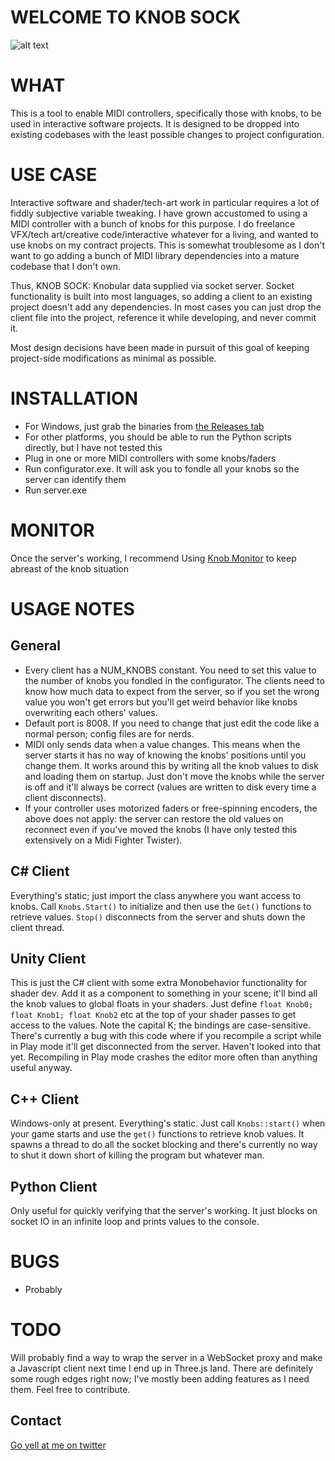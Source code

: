# WELCOME TO KNOB SOCK
![alt text](http://i.imgur.com/JjJJPkB.jpg "The picture for one konbs")

# WHAT
This is a tool to enable MIDI controllers, specifically those with knobs, to be used in interactive software projects.
It is designed to be dropped into existing codebases with the least possible changes to project configuration.

# USE CASE
Interactive software and shader/tech-art work in particular requires a lot of fiddly subjective variable tweaking.
I have grown accustomed to using a MIDI controller with a bunch of knobs for this purpose.
I do freelance VFX/tech art/creative code/interactive whatever for a living, and wanted to use knobs on my contract projects.
This is somewhat troublesome as I don't want to go adding a bunch of MIDI library dependencies into a mature codebase that I don't own.

Thus, KNOB SOCK: Knobular data supplied via socket server. Socket functionality is built into most languages, so adding a client to an existing project doesn't add any dependencies. In most cases you can just drop the client file into the project, reference it while developing, and never commit it.

Most design decisions have been made in pursuit of this goal of keeping project-side modifications as minimal as possible.


# INSTALLATION
* For Windows, just grab the binaries from [the Releases tab](https://github.com/AmazingThew/KnobSock/releases)
* For other platforms, you should be able to run the Python scripts directly, but I have not tested this
* Plug in one or more MIDI controllers with some knobs/faders
* Run configurator.exe. It will ask you to fondle all your knobs so the server can identify them
* Run server.exe


# MONITOR
Once the server's working, I recommend Using [Knob Monitor](https://github.com/AmazingThew/KnobMonitor) to keep abreast of the knob situation


# USAGE NOTES
## General
* Every client has a NUM_KNOBS constant. You need to set this value to the number of knobs you fondled in the configurator. The clients need to know how much data to expect from the server, so if you set the wrong value you won't get errors but you'll get weird behavior like knobs overwriting each others' values.
* Default port is 8008. If you need to change that just edit the code like a normal person; config files are for nerds.
* MIDI only sends data when a value changes. This means when the server starts it has no way of knowing the knobs' positions until you change them. It works around this by writing all the knob values to disk and loading them on startup. Just don't move the knobs while the server is off and it'll always be correct (values are written to disk every time a client disconnects).
* If your controller uses motorized faders or free-spinning encoders, the above does not apply: the server can restore the old values on reconnect even if you've moved the knobs (I have only tested this extensively on a Midi Fighter Twister).

## C# Client
Everything's static; just import the class anywhere you want access to knobs. Call `Knobs.Start()` to initialize and then use the `Get()` functions to retrieve values. `Stop()` disconnects from the server and shuts down the client thread.

## Unity Client
This is just the C# client with some extra Monobehavior functionality for shader dev. Add it as a component to something in your scene; it'll bind all the knob values to global floats in your shaders. Just define `float Knob0; float Knob1; float Knob2` etc at the top of your shader passes to get access to the values. Note the capital K; the bindings are case-sensitive.
There's currently a bug with this code where if you recompile a script while in Play mode it'll get disconnected from the server. Haven't looked into that yet. Recompiling in Play mode crashes the editor more often than anything useful anyway.

## C++ Client
Windows-only at present. Everything's static. Just call `Knobs::start()` when your game starts and use the `get()` functions to retrieve knob values. It spawns a thread to do all the socket blocking and there's currently no way to shut it down short of killing the program but whatever man.

## Python Client
Only useful for quickly verifying that the server's working. It just blocks on socket IO in an infinite loop and prints values to the console.


# BUGS
* Probably


# TODO
Will probably find a way to wrap the server in a WebSocket proxy and make a Javascript client next time I end up in Three.js land.
There are definitely some rough edges right now; I've mostly been adding features as I need them. Feel free to contribute.


## Contact
[Go yell at me on twitter](https://twitter.com/AmazingThew)
